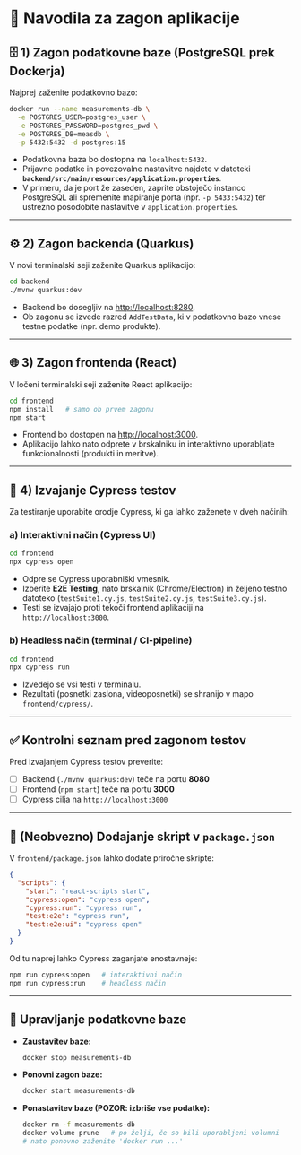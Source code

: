 # 🚀 Navodila za zagon aplikacije

## 🗄️ 1) Zagon podatkovne baze (PostgreSQL prek Dockerja)

Najprej zaženite podatkovno bazo:

```bash
docker run --name measurements-db \
  -e POSTGRES_USER=postgres_user \
  -e POSTGRES_PASSWORD=postgres_pwd \
  -e POSTGRES_DB=measdb \
  -p 5432:5432 -d postgres:15
```

- Podatkovna baza bo dostopna na `localhost:5432`.
- Prijavne podatke in povezovalne nastavitve najdete v datoteki **`backend/src/main/resources/application.properties`**.
- V primeru, da je port že zaseden, zaprite obstoječo instanco PostgreSQL ali spremenite mapiranje porta (npr. `-p 5433:5432`) ter ustrezno posodobite nastavitve v `application.properties`.

---

## ⚙️ 2) Zagon backenda (Quarkus)

V novi terminalski seji zaženite Quarkus aplikacijo:

```bash
cd backend
./mvnw quarkus:dev
```

- Backend bo dosegljiv na [http://localhost:8280](http://localhost:8280).
- Ob zagonu se izvede razred `AddTestData`, ki v podatkovno bazo vnese testne podatke (npr. demo produkte).

---

## 🌐 3) Zagon frontenda (React)

V ločeni terminalski seji zaženite React aplikacijo:

```bash
cd frontend
npm install   # samo ob prvem zagonu
npm start
```

- Frontend bo dostopen na [http://localhost:3000](http://localhost:3000).
- Aplikacijo lahko nato odprete v brskalniku in interaktivno uporabljate funkcionalnosti (produkti in meritve).

---

## 🧪 4) Izvajanje Cypress testov

Za testiranje uporabite orodje Cypress, ki ga lahko zaženete v dveh načinih:

### a) Interaktivni način (Cypress UI)

```bash
cd frontend
npx cypress open
```

- Odpre se Cypress uporabniški vmesnik.
- Izberite **E2E Testing**, nato brskalnik (Chrome/Electron) in željeno testno datoteko (`testSuite1.cy.js`, `testSuite2.cy.js`, `testSuite3.cy.js`).
- Testi se izvajajo proti tekoči frontend aplikaciji na `http://localhost:3000`.

### b) Headless način (terminal / CI-pipeline)

```bash
cd frontend
npx cypress run
```

- Izvedejo se vsi testi v terminalu.
- Rezultati (posnetki zaslona, videoposnetki) se shranijo v mapo `frontend/cypress/`.

---

## ✅ Kontrolni seznam pred zagonom testov

Pred izvajanjem Cypress testov preverite:

- [ ] Backend (`./mvnw quarkus:dev`) teče na portu **8080**
- [ ] Frontend (`npm start`) teče na portu **3000**
- [ ] Cypress cilja na `http://localhost:3000`

---

## 🧰 (Neobvezno) Dodajanje skript v `package.json`

V `frontend/package.json` lahko dodate priročne skripte:

```json
{
  "scripts": {
    "start": "react-scripts start",
    "cypress:open": "cypress open",
    "cypress:run": "cypress run",
    "test:e2e": "cypress run",
    "test:e2e:ui": "cypress open"
  }
}
```

Od tu naprej lahko Cypress zaganjate enostavneje:

```bash
npm run cypress:open   # interaktivni način
npm run cypress:run    # headless način
```

---

## 🔁 Upravljanje podatkovne baze

- **Zaustavitev baze:**
  ```bash
  docker stop measurements-db
  ```

- **Ponovni zagon baze:**
  ```bash
  docker start measurements-db
  ```

- **Ponastavitev baze (POZOR: izbriše vse podatke):**
  ```bash
  docker rm -f measurements-db
  docker volume prune   # po želji, če so bili uporabljeni volumni
  # nato ponovno zaženite 'docker run ...'
  ```
